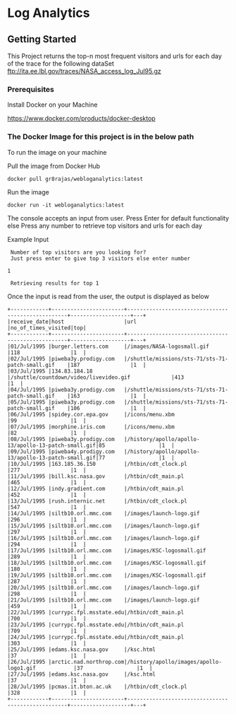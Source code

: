 # Log Analytics

## Getting Started

This Project returns the top-n most frequent visitors and urls for each day of the trace for the following dataSet ftp://ita.ee.lbl.gov/traces/NASA_access_log_Jul95.gz

### Prerequisites

Install Docker on your Machine

https://www.docker.com/products/docker-desktop

### The Docker Image for this project is in the below path

To run the image on your machine

Pull the image from Docker Hub

```
docker pull gr8rajas/webloganalytics:latest
```

Run the image

```
docker run -it webloganalytics:latest
```


The console accepts an input from user. Press Enter for default functionality else Press any number to retrieve top visitors and urls for each day

Example Input

```
 Number of top visitors are you looking for?
 Just press enter to give top 3 visitors else enter number

1

 Retrieving results for top 1
```


Once the input is read from the user, the output is displayed as below

```
+------------+-----------------------+---------------------------------------------------+-------------------+---+
|receive_date|host                   |url                                                |no_of_times_visited|top|
+------------+-----------------------+---------------------------------------------------+-------------------+---+
|01/Jul/1995 |burger.letters.com     |/images/NASA-logosmall.gif                         |118                |1  |
|02/Jul/1995 |piweba3y.prodigy.com   |/shuttle/missions/sts-71/sts-71-patch-small.gif    |187                |1  |
|03/Jul/1995 |134.83.184.18          |/shuttle/countdown/video/livevideo.gif             |413                |1  |
|04/Jul/1995 |piweba3y.prodigy.com   |/shuttle/missions/sts-71/sts-71-patch-small.gif    |163                |1  |
|05/Jul/1995 |piweba3y.prodigy.com   |/shuttle/missions/sts-71/sts-71-patch-small.gif    |106                |1  |
|06/Jul/1995 |spidey.cor.epa.gov     |/icons/menu.xbm                                    |99                 |1  |
|07/Jul/1995 |morphine.iris.com      |/icons/menu.xbm                                    |82                 |1  |
|08/Jul/1995 |piweba3y.prodigy.com   |/history/apollo/apollo-13/apollo-13-patch-small.gif|85                 |1  |
|09/Jul/1995 |piweba4y.prodigy.com   |/history/apollo/apollo-13/apollo-13-patch-small.gif|77                 |1  |
|10/Jul/1995 |163.185.36.150         |/htbin/cdt_clock.pl                                |277                |1  |
|11/Jul/1995 |bill.ksc.nasa.gov      |/htbin/cdt_main.pl                                 |465                |1  |
|12/Jul/1995 |indy.gradient.com      |/htbin/cdt_main.pl                                 |452                |1  |
|13/Jul/1995 |rush.internic.net      |/htbin/cdt_clock.pl                                |547                |1  |
|14/Jul/1995 |siltb10.orl.mmc.com    |/images/launch-logo.gif                            |296                |1  |
|15/Jul/1995 |siltb10.orl.mmc.com    |/images/launch-logo.gif                            |297                |1  |
|16/Jul/1995 |siltb10.orl.mmc.com    |/images/launch-logo.gif                            |294                |1  |
|17/Jul/1995 |siltb10.orl.mmc.com    |/images/KSC-logosmall.gif                          |289                |1  |
|18/Jul/1995 |siltb10.orl.mmc.com    |/images/KSC-logosmall.gif                          |180                |1  |
|19/Jul/1995 |siltb10.orl.mmc.com    |/images/KSC-logosmall.gif                          |287                |1  |
|20/Jul/1995 |siltb10.orl.mmc.com    |/images/launch-logo.gif                            |298                |1  |
|21/Jul/1995 |siltb10.orl.mmc.com    |/images/launch-logo.gif                            |459                |1  |
|22/Jul/1995 |currypc.fpl.msstate.edu|/htbin/cdt_main.pl                                 |700                |1  |
|23/Jul/1995 |currypc.fpl.msstate.edu|/htbin/cdt_main.pl                                 |709                |1  |
|24/Jul/1995 |currypc.fpl.msstate.edu|/htbin/cdt_main.pl                                 |303                |1  |
|25/Jul/1995 |edams.ksc.nasa.gov     |/ksc.html                                          |37                 |1  |
|26/Jul/1995 |arctic.nad.northrop.com|/history/apollo/images/apollo-logo1.gif            |37                 |1  |
|27/Jul/1995 |edams.ksc.nasa.gov     |/ksc.html                                          |37                 |1  |
|28/Jul/1995 |pcmas.it.bton.ac.uk    |/htbin/cdt_clock.pl                                |328                |1  |
+------------+-----------------------+---------------------------------------------------+-------------------+---+
```
